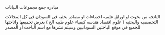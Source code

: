  مبادره  جمع مجموعات البيانات

الناتجه من بحوث  او اوراق علميه   احصاءات او مصادر بحثيه في السودان  في كل المجالات  التخصصيه والبحثيه ( علوم اقتصاد هندسه كيمياء علوم طبيه الخ ) بغرض تجميعها واتاحتها للجميع في موقع الباحثين السودانيين وسيتم نشرها مع  اسم الباحث او المصدر

<!---
srfdatasets/srfdatasets is a ✨ special ✨ repository because its `README.md` (this file) appears on your GitHub profile.
You can click the Preview link to take a look at your changes.
--->
